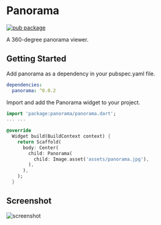 # Panorama

[![pub package](https://img.shields.io/pub/v/panorama.svg)](https://pub.dev/packages/panorama)

A 360-degree panorama viewer.

## Getting Started

Add panorama as a dependency in your pubspec.yaml file.

```yaml
dependencies:
  panorama: ^0.0.2
```

Import and add the Panorama widget to your project.

```dart
import 'package:panorama/panorama.dart';
... ...
  
@override
  Widget build(BuildContext context) {
    return Scaffold(
      body: Center(
        child: Panorama(
          child: Image.asset('assets/panorama.jpg'),
        ),
      ),
    );
  }
```

## Screenshot

![screenshot](https://github.com/zesage/panorama/raw/master/resource/screenshot.gif)
